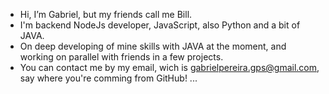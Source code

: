 - Hi, I’m Gabriel, but my friends call me Bill.
- I'm backend NodeJs developer, JavaScript, also Python and a bit of JAVA.
- On deep developing of mine skills with JAVA at the moment, and working on parallel with friends in a few projects. 
- You can contact me by my email, wich is gabrielpereira.gps@gmail.com, say where you're comming from GitHub! ...
